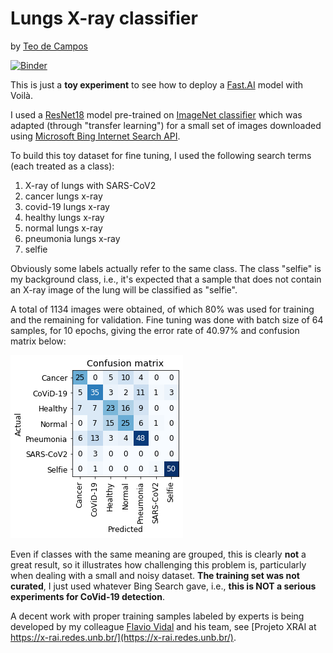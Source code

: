 # Lungs X-ray classifier
by [Teo de Campos](https://cic.unb.br/~teodecampos/)

[![Binder](https://mybinder.org/badge_logo.svg)](https://mybinder.org/v2/gh/teodecampos/bear_voila/master?urlpath=%2Fvoila%2Frender%2Fbear_classifier.ipynb)


This is just a **toy experiment** to see how to deploy a [Fast.AI](https://www.fast.ai/) model with Voilà.

I used a [ResNet18](https://arxiv.org/abs/1512.03385) model pre-trained on [ImageNet classifier](http://www.image-net.org/) which was adapted (through "transfer learning") for a small set of images downloaded using [Microsoft Bing Internet Search API](https://azure.microsoft.com/en-us/services/cognitive-services/bing-web-search-api/). 

To build this toy dataset for fine tuning, I used the following search terms (each treated as a class):
1. X-ray of lungs with SARS-CoV2
1. cancer lungs x-ray
1. covid-19 lungs x-ray
1. healthy lungs x-ray
1. normal lungs x-ray
1. pneumonia lungs x-ray
1. selfie 

Obviously some labels actually refer to the same class. The class "selfie" is my background class, i.e., it's expected that a sample that does not contain an X-ray image of the lung will be classified as "selfie".

A total of 1134 images were obtained, of which 80% was used for training and the remaining for validation. Fine tuning was done with batch size of 64 samples, for 10 epochs, giving the error rate of 40.97% and confusion matrix below:

![Confusion matrix](conf_matrix_ResNet18_224px.png)

Even if classes with the same meaning are grouped, this is clearly **not** a great result, so it illustrates how challenging this problem is, particularly when dealing with a small and noisy dataset. **The training set was not curated**, I just used whatever Bing Search gave, i.e., **this is NOT a serious experiments for CoVid-19 detection**. 

A decent work with proper training samples labeled by experts is being developed by my colleague [Flavio Vidal](https://cic.unb.br/~fbvidal/) and his team, see [Projeto XRAI at https://x-rai.redes.unb.br/](https://x-rai.redes.unb.br/).

